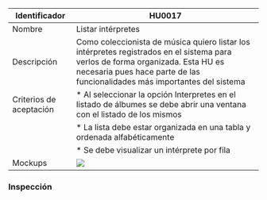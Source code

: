 | Identificador           | HU0017                   | 
|-------------------------|------------------------------| 
| Nombre                  | Listar intérpretes | 
| Descripción             | Como coleccionista de música quiero listar los intérpretes registrados en el sistema para verlos de forma organizada. Esta HU es necesaria pues hace parte de las funcionalidades más importantes del sistema | 
| Criterios de aceptación | * Al seleccionar la opción Interpretes en el listado de álbumes se debe abrir una ventana con el listado de los mismos |
| | * La lista debe estar organizada en una tabla y ordenada alfabéticamente |
| | * Se debe visualizar un intérprete por fila |
| Mockups                 | ![](https://github.com/MISW-4101-Practicas/TutorialCanciones/wiki/mockups/listar_interpretes.png)                 | 

### Inspección
